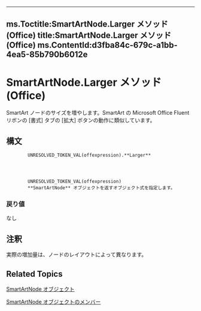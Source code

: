 

---
ms.Toctitle:SmartArtNode.Larger メソッド (Office)
title:SmartArtNode.Larger メソッド (Office)
ms.ContentId:d3fba84c-679c-a1bb-4ea5-85b790b6012e
---
# SmartArtNode.Larger メソッド (Office)




SmartArt ノードのサイズを増やします。SmartArt の Microsoft Office Fluent リボンの [書式] タブの [拡大] ボタンの動作に類似しています。

## 構文

            UNRESOLVED_TOKEN_VAL(offexpression).**Larger**




            UNRESOLVED_TOKEN_VAL(offexpression)
            **SmartArtNode** オブジェクトを返すオブジェクト式を指定します。

### 戻り値
なし





## 注釈
実際の増加量は、ノードのレイアウトによって異なります。



## Related Topics

[SmartArtNode オブジェクト](3987d02d-beb1-8ce0-acbb-3fc0a05b2341.md)

[SmartArtNode オブジェクトのメンバー](8472d586-87ed-2dd7-054b-e821f1738e3c.md)





